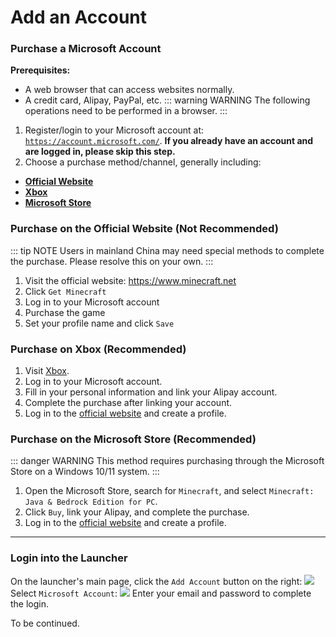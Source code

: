 # Add an Account

### **Purchase a Microsoft Account**
**Prerequisites:**
- A web browser that can access websites normally.
- A credit card, Alipay, PayPal, etc.
::: warning WARNING
The following operations need to be performed in a browser.
:::
1. Register/login to your Microsoft account at: [`https://account.microsoft.com/`](https://account.microsoft.com/). **If you already have an account and are logged in, please skip this step.**
2. Choose a purchase method/channel, generally including:
- **[Official Website](https://www.minecraft.net)**
- **[Xbox](https://www.xbox.com/en-us/games/store/minecraft-for-windows/9nblggh2jhxj)**
- **[Microsoft Store](https://apps.microsoft.com/home?hl=en-us&gl=US)**

### Purchase on the **Official Website** (Not Recommended)
::: tip NOTE
Users in mainland China may need special methods to complete the purchase. Please resolve this on your own.
:::
1. Visit the official website: https://www.minecraft.net
2. Click `Get Minecraft`
3. Log in to your Microsoft account
4. Purchase the game
5. Set your profile name and click `Save`

### Purchase on **Xbox** (Recommended)
1. Visit [Xbox](https://www.xbox.com/en-us/games/store/minecraft-for-windows/9nblggh2jhxj).
2. Log in to your Microsoft account.
3. Fill in your personal information and link your Alipay account.
4. Complete the purchase after linking your account.
5. Log in to the [official website](https://www.minecraft.net) and create a profile.

### Purchase on the **Microsoft Store** (Recommended)
::: danger WARNING
This method requires purchasing through the Microsoft Store on a Windows 10/11 system.
:::
1. Open the Microsoft Store, search for `Minecraft`, and select `Minecraft: Java & Bedrock Edition for PC`.
2. Click `Buy`, link your Alipay, and complete the purchase.
3. Log in to the [official website](https://www.minecraft.net) and create a profile.

-------

### Login into the Launcher
On the launcher's main page, click the `Add Account` button on the right:
![](/docs/account/add/account_add_1.jpeg)
Select `Microsoft Account`:
![](/docs/account/add/account_add_2.jpeg)
Enter your email and password to complete the login.


To be continued.
